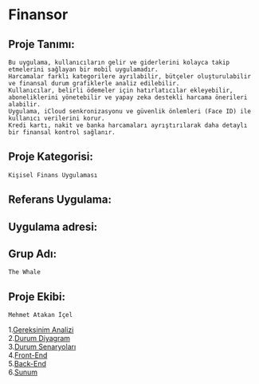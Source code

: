# Finansor


## Proje Tanımı:
    Bu uygulama, kullanıcıların gelir ve giderlerini kolayca takip etmelerini sağlayan bir mobil uygulamadır. 
    Harcamalar farklı kategorilere ayrılabilir, bütçeler oluşturulabilir ve finansal durum grafiklerle analiz edilebilir. 
    Kullanıcılar, belirli ödemeler için hatırlatıcılar ekleyebilir, aboneliklerini yönetebilir ve yapay zeka destekli harcama önerileri alabilir. 
    Uygulama, iCloud senkronizasyonu ve güvenlik önlemleri (Face ID) ile kullanıcı verilerini korur. 
    Kredi kartı, nakit ve banka harcamaları ayrıştırılarak daha detaylı bir finansal kontrol sağlanır.


## Proje Kategorisi:
    Kişisel Finans Uygulaması

## Referans Uygulama:

## Uygulama adresi:

## Grup Adı:
    The Whale

## Proje Ekibi:
    Mehmet Atakan İçel


1.[Gereksinim Analizi](Gereksinim-Analizi.md) <br>
2.[Durum Diyagram](Durum-Diyagrami.md) <br>
3.[Durum Senaryoları](Durum-Senaryolari.md) <br>
4.[Front-End](Front-End.md) <br>
5.[Back-End](Back-End.md) <br>
6.[Sunum](Sunum.md) <br>
